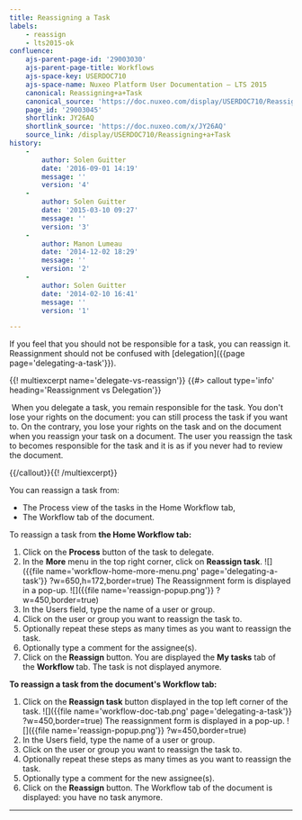 ```yaml
---
title: Reassigning a Task
labels:
    - reassign
    - lts2015-ok
confluence:
    ajs-parent-page-id: '29003030'
    ajs-parent-page-title: Workflows
    ajs-space-key: USERDOC710
    ajs-space-name: Nuxeo Platform User Documentation — LTS 2015
    canonical: Reassigning+a+Task
    canonical_source: 'https://doc.nuxeo.com/display/USERDOC710/Reassigning+a+Task'
    page_id: '29003045'
    shortlink: JY26AQ
    shortlink_source: 'https://doc.nuxeo.com/x/JY26AQ'
    source_link: /display/USERDOC710/Reassigning+a+Task
history:
    - 
        author: Solen Guitter
        date: '2016-09-01 14:19'
        message: ''
        version: '4'
    - 
        author: Solen Guitter
        date: '2015-03-10 09:27'
        message: ''
        version: '3'
    - 
        author: Manon Lumeau
        date: '2014-12-02 18:29'
        message: ''
        version: '2'
    - 
        author: Solen Guitter
        date: '2014-02-10 16:41'
        message: ''
        version: '1'

---
```

If you feel that you should not be responsible for a task, you can reassign it. Reassignment should not be confused with [delegation]({{page page='delegating-a-task'}}).

{{! multiexcerpt name='delegate-vs-reassign'}} {{#> callout type='info' heading='Reassignment vs Delegation'}}

&nbsp;When you delegate a task, you remain responsible for the task. You don't lose your rights on the document: you can still process the task if you want to. On the contrary, you lose your rights on the task and on the document when you reassign your task on a document. The user you reassign the task to becomes responsible for the task and it is as if you never had to review the document.

{{/callout}}{{! /multiexcerpt}}

You can reassign a task from:

*   The Process view of the tasks in the Home Workflow tab,
*   The Workflow tab of the document.

To reassign a task from **the Home Workflow tab:**

1.  Click on the&nbsp;**Process**&nbsp;button of the task to delegate.
2.  In the&nbsp;**More**&nbsp;menu in the top right corner, click on **Reassign task**.
    ![]({{file name='workflow-home-more-menu.png' page='delegating-a-task'}} ?w=650,h=172,border=true)
    The Reassignment form is displayed in a pop-up.
    ![]({{file name='reassign-popup.png'}} ?w=450,border=true)
3.  In the Users field, type the name of a user or group.
4.  Click on the user or group you want to reassign the task to.
5.  Optionally repeat these steps as many times as you want to reassign the task.
6.  Optionally type a comment for the assignee(s).
7.  Click on the **Reassign** button.
    You are displayed the&nbsp;**My tasks**&nbsp;tab of the&nbsp;**Workflow**&nbsp;tab. The task is not displayed anymore.

**To reassign a task from the document's Workflow tab:**

1.  Click on the **Reassign task**&nbsp;button displayed in the top left corner of the task.
    ![]({{file name='workflow-doc-tab.png' page='delegating-a-task'}} ?w=450,border=true)
    The reassignment form is displayed in a pop-up.
    ![]({{file name='reassign-popup.png'}} ?w=450,border=true)
2.  In the Users field, type the name of a user or group.
3.  Click on the user or group you want to reassign the task to.
4.  Optionally repeat these steps as many times as you want to reassign the task.
5.  Optionally type a comment for the new assignee(s).
6.  Click on the **Reassign** button.
    The Workflow tab of the document is displayed: you have no task anymore.

* * *